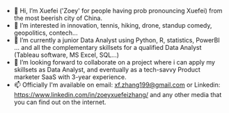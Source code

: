 - 👋 Hi, I’m Xuefei ('Zoey' for people having prob pronouncing Xuefei) from the most beerish city of China. 
- 👀 I’m interested in innovation, tennis, hiking, drone, standup comedy, geopolitics, contech...
- 🌱 I’m currently a junior Data Analyst using Python, R, statistics, PowerBI ... and all the complementary skillsets for a qualified Data Analyst (Tableau software, MS Excel, SQL...)
- 💞️ I’m looking forward to collaborate on a project where i can apply my skillsets as Data Analyst, and eventually as a tech-savvy Product marketer SaaS with 3-year experience. 
- 📫 Officially I'm available on email: xf.zhang199@gmail.com or Linkedin: https://www.linkedin.com/in/zoeyxuefeizhang/ and any other media that you can find out on the internet. 
